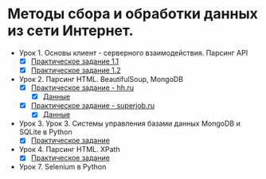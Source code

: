 # Методы сбора и обработки данных из сети Интернет.

- Урок 1. Основы клиент - серверного взаимодействия. Парсинг API
  - [X] [Практическое задание 1.1](https://github.com/Rusta12/Crawling-Parsing-and-Scraping---Python/blob/master/Lesson%201/DZ1-1.py)
  - [X] [Практическое задание 1.2](https://github.com/Rusta12/Crawling-Parsing-and-Scraping---Python/blob/master/Lesson%201/DZ1-2.py)
  
- Урок 2. Парсинг HTML. BeautifulSoup, MongoDB
  - [X] [Практическое задание - hh.ru](https://github.com/Rusta12/CrawlingParsingScraping-Python/blob/hw3/Lesson%202/hh.py)
       - [X] [Данные](https://github.com/Rusta12/CrawlingParsingScraping-Python/blob/hw3/Lesson%202/df_vacancies_hh_%D0%B0%D0%BD%D0%B0%D0%BB%D0%B8%D1%82%D0%B8%D0%BA.csv)
  - [X] [Практическое задание - superjob.ru](https://github.com/Rusta12/CrawlingParsingScraping-Python/blob/hw3/Lesson%202/sj.py)
       - [X] [Данные](https://github.com/Rusta12/CrawlingParsingScraping-Python/blob/hw3/Lesson%202/df_vacancies_sj_%D0%B0%D0%BD%D0%B0%D0%BB%D0%B8%D1%82%D0%B8%D0%BA.csv)
- Урок 3. Урок 3. Системы управления базами данных MongoDB и SQLite в Python
  - [X] [Практическое задание](https://github.com/Rusta12/CrawlingParsingScraping-Python/blob/hw3/Lesson%203/lesson4.py)
 
- Урок 4. Парсинг HTML. XPath
  - [X] [Практическое задание](https://github.com/Rusta12/CrawlingParsingScraping-Python/blob/master/Lesson%204/hw4.py)
  
- Урок 7. Selenium в Python
